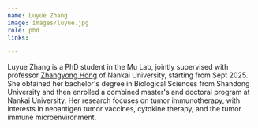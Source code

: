 ```yaml
---
name: Luyue Zhang
image: images/luyue.jpg
role: phd
links:

---
```

Luyue Zhang is a PhD student in the Mu Lab, jointly supervised with professor [Zhangyong Hong](https://sky.nankai.edu.cn/hzy/list.htm) of Nankai University, starting from Sept 2025. She obtained her bachelor's degree in Biological Sciences from Shandong University and then enrolled a combined master's and doctoral program at Nankai University. Her research focuses on tumor immunotherapy, with interests in neoantigen tumor vaccines, cytokine therapy, and the tumor immune microenvironment.
